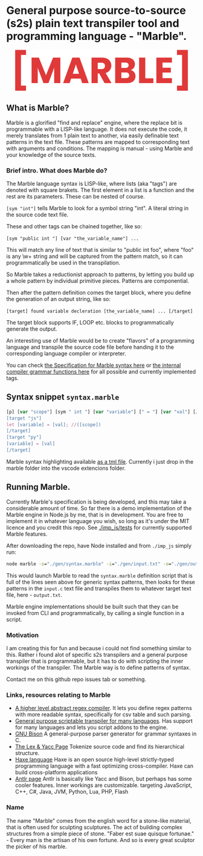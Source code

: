 # General purpose source-to-source (s2s) plain text transpiler tool and programming language - "Marble".

<p align="center">
  <img src="./media/Marble%20logo%20transparent.png" />
</p>

## What is Marble?
Marble is a glorified "find and replace" engine, where the replace bit is programmable with a LISP-like language. It does not execute the code, it merely translates from 1 plain text to another, via easily definable text patterns in the text file. These patterns are mapped to corresponding text with arguments and conditions. The mapping is manual - using Marble and your knowledge of the source texts.

### Brief intro. What does Marble do?

The Marble language syntax is LISP-like, where lists (aka "tags") are denoted with square brakets. The first element in a list is a function and the rest are its parameters. These can be nested of course.

``[sym "int"]`` tells Marble to look for a symbol string "int". A literal string in the source code text file.

These and other tags can be chained together, like so:

``[sym "public int "] [var "the_variable_name"] ...``

This will match any line of text that is similar to "public int foo", where "foo" is any \w+ string and will be captured from the pattern match, so it can programmatically be used in the transpilation.

So Marble takes a reductionist approach to patterns, by letting you build up a whole pattern by individual primitive pieces. Patterns are componential.

Then after the pattern definition comes the target block, where you define the generation of an output string, like so:

``[target] found variable decleration [the_variable_name] ... [/target]``

The target block supports IF, LOOP etc. blocks to programmatically generate the output.

An interesting use of Marble would be to create "flavors" of a programming language and transpile the source code file before handing it to the corresponding language compiler or interpreter.

You can check [the Specification for Marble syntax here](./specification.md) or [the internal compiler grammar functions here](./imp_js/grammar.js) for all possible and currently implemented tags.

## Syntax snippet ``syntax.marble``

```js
[p] [var "scope"] [sym " int "] [var "variable"] [" = "] [var "val"] [/p]
[target "js"]
let [variable] = [val]; //([scope])
[/target]
[target "py"]
[variable] = [val]
[/target]
```

Marble syntax highlighting available [as a tml file](./highlight/marble/syntaxes/marble.tmLanguage.json).
Currently i just drop in the marble folder into the vscode extencions folder.

## Running Marble.

Currently Marble's specification is being developed, and this may take a considerable amount of time. So far there is a demo implementation of the Marble engine in Node.js by me, that is in development. You are free to implement it in whatever language you wish, so long as it's under the MIT licence and you credit this repo. See [./imp_js/tests](./imp_js/tests) for currently supported Marble features.

After downloading the repo, have Node installed and from ``./imp_js`` simply run:

```bat
node marble -s="./gen/syntax.marble" -i="./gen/input.txt" -o="./gen/output.txt" -v=true
```

This would launch Marble to read the `syntax.marble` definition script that is full of the lines seen above for generic syntax patterns, then looks for these patterns in the `input.c` text file and transpiles them to whatever target text file, here - `output.txt`.

Marble engine implementations should be built such that they can be invoked from CLI and programmatically, by calling a single function in a script.

### Motivation

I am creating this for fun and because i could not find something similar to this. Rather i found alot of specific s2s transpilers and a general purpose transpiler that is programmable, but it has to do with scripting the inner workings of the transpiler. The Marble way is to define patterns of syntax.

Contact me on this github repo issues tab or something.

### Links, resources relating to Marble

* [A higher level abstract regex compiler](https://github.com/Ruminat/Asq-Server). It lets you define regex patterns with more readable syntax, specifically for csv table and such parsing.
* [General purpose scriptable transpiler for many languages](https://awesomeopensource.com/project/jarble/transpiler). Has support for many languages and lets you script addons to the engine.
* [GNU Bison](https://www.gnu.org/software/bison/) A general-purpose parser generator for grammar syntaxes in C.
* [The Lex & Yacc Page](http://dinosaur.compilertools.net/) Tokenize source code and find its hierarchical structure.
* [Haxe language](https://haxe.org/) Haxe is an open source high-level strictly-typed programming language with a fast optimizing cross-compiler. Haxe can build cross-platform applications 
* [Antlr page](https://www.antlr.org/) Antlr is basically like Yacc and Bison, but perhaps has some cooler features. Inner workings are customizable. 
targeting JavaScript, C++, C#, Java, JVM, Python, Lua, PHP, Flash

### Name

The name "Marble" comes from the english word for a stone-like material, that is often used for sculpting sculptures. The act of building complex structures from a simple piece of stone. "Faber est suae quisque fortunae." - Every man is the artisan of his own fortune. And so is every great sculptor the picker of his marble.
